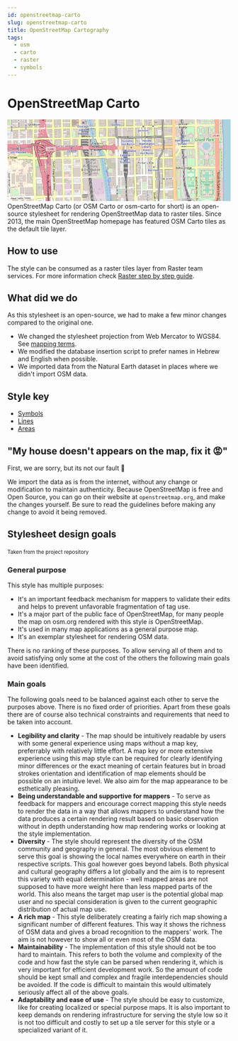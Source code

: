 ```yaml
---
id: openstreetmap-carto
slug: openstreetmap-carto
title: OpenStreetMap Cartography
tags:
  - osm
  - carto
  - raster
  - symbols
---
```


# OpenStreetMap Carto
![The openstreetmap website](/img/osm-carto/osm-carto.png)
OpenStreetMap Carto (or OSM Carto or osm-carto for short) is an open-source stylesheet for rendering OpenStreetMap data to raster tiles. Since 2013, the main OpenStreetMap homepage has featured OSM Carto tiles as the default tile layer.

## How to use
The style can be consumed as a raster tiles layer from Raster team services.
For more information check [Raster step by step guide](/docs/MapColonies/Raster/Guides/raster-getting-started).

## What did we do
As this stylesheet is an open-source, we had to make a few minor changes compared to the original one.
- We changed the stylesheet projection from Web Mercator to WGS84. See [mapping terms](/docs/MapColonies/terms#mapping).
- We modified the database insertion script to prefer names in Hebrew and English when possible.
- We imported data from the Natural Earth dataset in places where we didn't import OSM data.

## Style key
- [Symbols](/docs/MapColonies/openstreetmap/osm-carto/osm-carto-symbols)
- [Lines](/docs/MapColonies/openstreetmap/osm-carto/osm-carto-lines-symbology)
- [Areas](/docs/MapColonies/openstreetmap/osm-carto/osm-carto-areas-symbology)

## "My house doesn't appears on the map, fix it 😡"
First, we are sorry, but its not our fault 🤷

We import the data as is from the internet, without any change or modification to maintain authenticity. Because OpenStreetMap is free and Open Source, you can go on their website at `openstreetmap.org`, and make the changes yourself. Be sure to read the guidelines before making any change to avoid it being removed.

## Stylesheet design goals
<small>Taken from the project repository</small>
### General purpose

This style has multiple purposes:

* It's an important feedback mechanism for mappers to validate their edits and helps to prevent unfavorable fragmentation of tag use.
* It's a major part of the public face of OpenStreetMap, for many people the map on osm.org rendered with this style _is_ OpenStreetMap.
* It's used in many map applications as a general purpose map.
* It's an exemplar stylesheet for rendering OSM data.

There is no ranking of these purposes.  To allow serving all of them and to
avoid satisfying only some at the cost of the others the following main goals
have been identified.

### Main goals

The following goals need to be balanced against each other to serve the purposes
above.  There is no fixed order of priorities.  Apart from these goals there are
of course also technical constraints and requirements that need to be taken into
account.

* **Legibility and clarity** - The map should be intuitively readable by users with some general experience using maps without a map key, preferrably with relatively little effort.  A map key or more extensive experience using this map style can be required for clearly identifying minor differences or the exact meaning of certain features but in broad strokes orientation and identification of map elements should be possible on an intuitive level.  We also aim for the map appearance to be esthetically pleasing.
* **Being understandable and supportive for mappers** - To serve as feedback for mappers and encourage correct mapping this style needs to render the data in a way that allows mappers to understand how the data produces a certain rendering result based on basic observation without in depth understanding how map rendering works or looking at the style implementation.
* **Diversity** - The style should represent the diversity of the OSM community and geography in general.  The most obvious element to serve this goal is showing the local names everywhere on earth in their respective scripts.  This goal however goes beyond labels.  Both physical and cultural geography differs a lot globally and the aim is to represent this variety with equal determination - well mapped areas are not supposed to have more weight here than less mapped parts of the world.  This also means the target map user is the potential global map user and no special consideration is given to the current geographic distribution of actual map use.
* **A rich map** - This style deliberately creating a fairly rich map showing a significant number of different features.  This way it shows the richness of OSM data and gives a broad recognition to the mappers' work.  The aim is not however to show all or even most of the OSM data.
* **Maintainability** - The implementation of this style should not be too hard to maintain. This refers to both the volume and complexity of the code and how fast the style can be parsed when rendering it, which is very important for efficient development work. So the amount of code should be kept small and complex and fragile interdependencies should be avoided. If the code is difficult to maintain this would ultimately seriously affect all of the above goals.
* **Adaptability and ease of use** - The style should be easy to customize, like for creating localized or special purpose maps. It is also important to keep demands on rendering infrastructure for serving the style low so it is not too difficult and costly to set up a tile server for this style or a specialized variant of it.
